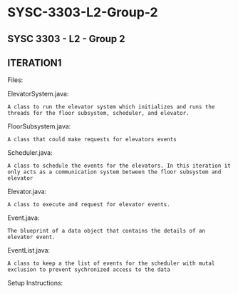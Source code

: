 # SYSC-3303-L2-Group-2
SYSC 3303 - L2 - Group 2
------------------------
ITERATION1
------------------------

Files:

ElevatorSystem.java:

    A class to run the elevator system which initializes and runs the threads for the floor subsystem, scheduler, and elevator.
    
FloorSubsystem.java:

    A class that could make requests for elevators events
    
Scheduler.java:

    A class to schedule the events for the elevators. In this iteration it only acts as a communication system between the floor subsystem and elevator
    
Elevator.java:

    A class to execute and request for elevator events.
    
Event.java:

    The blueprint of a data object that contains the details of an elevator event.
    
EventList.java:

    A class to keep a the list of events for the scheduler with mutal exclusion to prevent sychronized access to the data


Setup Instructions:

